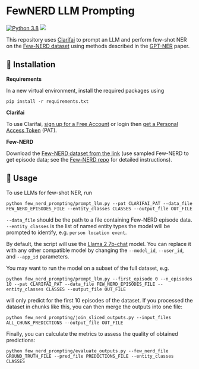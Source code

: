 # FewNERD LLM Prompting

[![Python 3.8](https://img.shields.io/badge/python-3.8+-blue.svg)](https://www.python.org/downloads/release/python-370/) [![](https://img.shields.io/github/license/lisskor/few-nerd-prompting.svg)](https://github.com/lisskor/few-nerd-prompting/blob/main/LICENSE)

This repository uses [Clarifai](https://www.clarifai.com/) to prompt an LLM and perform few-shot NER on the [Few-NERD dataset](https://aclanthology.org/2021.acl-long.248/) using methods described in the [GPT-NER](https://github.com/ShuheWang1998/GPT-NER) paper. 

## 🚀 Installation

**Requirements**

In a new virtual environment, install the required packages using
```
pip install -r requirements.txt
```

**Clarifai**

To use Clarifai, [sign up for a Free Account](https://clarifai.com/signup) or login then [get a Personal Access Token](https://docs.clarifai.com/clarifai-basics/authentication/personal-access-tokens/) (PAT).

**Few-NERD**

Download the [Few-NERD dataset from the link](https://ningding97.github.io/fewnerd/) 
(use sampled Few-NERD to get episode data; see the [Few-NERD repo](https://github.com/thunlp/Few-NERD) for detailed instructions).

## 💪 Usage
To use LLMs for few-shot NER, run
```
python few_nerd_prompting/prompt_llm.py --pat CLARIFAI_PAT --data_file FEW_NERD_EPISODES_FILE --entity_classes CLASSES --output_file OUT_FILE
```

`--data_file` should be the path to a file containing Few-NERD episode data. 
`--entity_classes` is the list of named entity types the model will be prompted to identify, e.g. `person location event`.

By default, the script will use the [Llama 2 7b-chat](https://clarifai.com/meta/Llama-2/models/llama2-7b-chat) model.
You can replace it with any other compatible model by changing the `--model_id`, `--user_id`, and `--app_id` parameters.

You may want to run the model on a subset of the full dataset, e.g.

```
python few_nerd_prompting/prompt_llm.py --first_episode 0 --n_episodes 10 --pat CLARIFAI_PAT --data_file FEW_NERD_EPISODES_FILE --entity_classes CLASSES --output_file OUT_FILE
```

will only predict for the first 10 episodes of the dataset. If you processed the dataset in chunks like this, 
you can then merge the outputs into one file:

```
python few_nerd_prompting/join_sliced_outputs.py --input_files ALL_CHUNK_PREDICTIONS --output_file OUT_FILE
```

Finally, you can calculate the metrics to assess the quality of obtained predictions:

```
python few_nerd_prompting/evaluate_outputs.py --few_nerd_file GROUND_TRUTH_FILE --pred_file PREDICTIONS_FILE --entity_classes CLASSES
```
